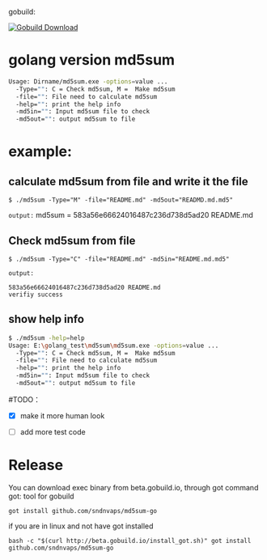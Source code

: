 
gobuild: 

[![Gobuild Download](http://beta.gobuild.io/badge/github.com/sndnvaps/md5sum-go/download.png)](http://beta.gobuild.io/github.com/sndnvaps/md5sum-go)

# golang version md5sum 

```bash
Usage: Dirname/md5sum.exe -options=value ...
  -Type="": C = Check md5sum, M =  Make md5sum 
  -file="": File need to calculate md5sum
  -help="": print the help info
  -md5in="": Input md5sum file to check
  -md5out="": output md5sum to file
```

# example:

## calculate md5sum from file and write it the file 
	
	$ ./md5sum -Type="M" -file="README.md" -md5out="READMD.md.md5"
	
`output:`
	md5sum = 583a56e66624016487c236d738d5ad20 README.md
	
## Check md5sum from file 

	$ ./md5sum -Type="C" -file="README.md" -md5in="README.md.md5"
	
`output:`

	583a56e66624016487c236d738d5ad20 README.md
	verifiy success

## show help info 

```bash
$ ./md5sum -help=help
Usage: E:\golang_test\md5sum\md5sum.exe -options=value ...
  -Type="": C = Check md5sum, M =  Make md5sum
  -file="": File need to calculate md5sum
  -help="": print the help info
  -md5in="": Input md5sum file to check
  -md5out="": output md5sum to file
```

	
#TODO：
 - [x] make it more human look 
 - [ ] add more test code 
 
	
# Release 

You can download exec binary from beta.gobuild.io, through got command 
got: tool for gobuild

	got install github.com/sndnvaps/md5sum-go
	
if you are in linux and not have got installed

	bash -c "$(curl http://beta.gobuild.io/install_got.sh)" got install github.com/sndnvaps/md5sum-go
